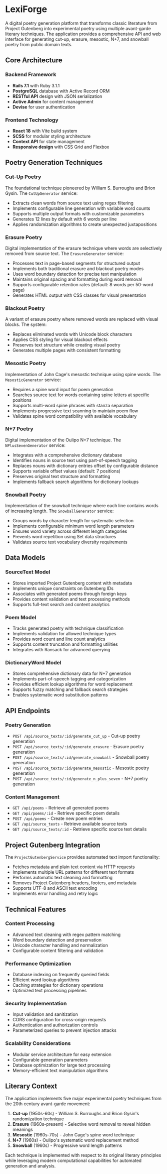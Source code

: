 # LexiForge

A digital poetry generation platform that transforms classic literature from Project Gutenberg into experimental poetry using multiple avant-garde literary techniques. The application provides a comprehensive API and web interface for generating cut-up, erasure, mesostic, N+7, and snowball poetry from public domain texts.

## Core Architecture

### Backend Framework

- **Rails 7.1** with Ruby 3.1.1
- **PostgreSQL** database with Active Record ORM
- **RESTful API** design with JSON serialization
- **Active Admin** for content management
- **Devise** for user authentication

### Frontend Technology

- **React 18** with Vite build system
- **SCSS** for modular styling architecture
- **Context API** for state management
- **Responsive design** with CSS Grid and Flexbox

## Poetry Generation Techniques

### Cut-Up Poetry

The foundational technique pioneered by William S. Burroughs and Brion Gysin. The `CutUpGenerator` service:

- Extracts clean words from source text using regex filtering
- Implements configurable line generation with variable word counts
- Supports multiple output formats with customizable parameters
- Generates 12 lines by default with 6 words per line
- Applies randomization algorithms to create unexpected juxtapositions

### Erasure Poetry

Digital implementation of the erasure technique where words are selectively removed from source text. The `ErasureGenerator` service:

- Processes text in page-based segments for structured output
- Implements both traditional erasure and blackout poetry modes
- Uses word boundary detection for precise text manipulation
- Maintains original spacing and formatting during word removal
- Supports configurable retention rates (default: 8 words per 50-word page)
- Generates HTML output with CSS classes for visual presentation

### Blackout Poetry

A variant of erasure poetry where removed words are replaced with visual blocks. The system:

- Replaces eliminated words with Unicode block characters
- Applies CSS styling for visual blackout effects
- Preserves text structure while creating visual poetry
- Generates multiple pages with consistent formatting

### Mesostic Poetry

Implementation of John Cage's mesostic technique using spine words. The `MesosticGenerator` service:

- Requires a spine word input for poem generation
- Searches source text for words containing spine letters at specific positions
- Supports multi-word spine phrases with stanza separation
- Implements progressive text scanning to maintain poem flow
- Validates spine word compatibility with available vocabulary

### N+7 Poetry

Digital implementation of the Oulipo N+7 technique. The `NPlusSevenGenerator` service:

- Integrates with a comprehensive dictionary database
- Identifies nouns in source text using part-of-speech tagging
- Replaces nouns with dictionary entries offset by configurable distance
- Supports variable offset values (default: 7 positions)
- Preserves original text structure and formatting
- Implements fallback search algorithms for dictionary lookups

### Snowball Poetry

Implementation of the snowball technique where each line contains words of increasing length. The `SnowballGenerator` service:

- Groups words by character length for systematic selection
- Implements configurable minimum word length parameters
- Ensures word variety across different length categories
- Prevents word repetition using Set data structures
- Validates source text vocabulary diversity requirements

## Data Models

### SourceText Model

- Stores imported Project Gutenberg content with metadata
- Implements unique constraints on Gutenberg IDs
- Associates with generated poems through foreign keys
- Provides content validation and text processing methods
- Supports full-text search and content analytics

### Poem Model

- Tracks generated poetry with technique classification
- Implements validation for allowed technique types
- Provides word count and line count analytics
- Supports content truncation and formatting utilities
- Integrates with Ransack for advanced querying

### DictionaryWord Model

- Stores comprehensive dictionary data for N+7 generation
- Implements part-of-speech tagging and categorization
- Provides efficient lookup algorithms for word replacement
- Supports fuzzy matching and fallback search strategies
- Enables systematic word substitution patterns

## API Endpoints

### Poetry Generation

- `POST /api/source_texts/:id/generate_cut_up` - Cut-up poetry generation
- `POST /api/source_texts/:id/generate_erasure` - Erasure poetry generation
- `POST /api/source_texts/:id/generate_snowball` - Snowball poetry generation
- `POST /api/source_texts/:id/generate_mesostic` - Mesostic poetry generation
- `POST /api/source_texts/:id/generate_n_plus_seven` - N+7 poetry generation

### Content Management

- `GET /api/poems` - Retrieve all generated poems
- `GET /api/poems/:id` - Retrieve specific poem details
- `POST /api/poems` - Create new poem entries
- `GET /api/source_texts` - Retrieve available source texts
- `GET /api/source_texts/:id` - Retrieve specific source text details

## Project Gutenberg Integration

The `ProjectGutenbergService` provides automated text import functionality:

- Fetches metadata and plain text content via HTTP requests
- Implements multiple URL patterns for different text formats
- Performs automatic text cleaning and formatting
- Removes Project Gutenberg headers, footers, and metadata
- Supports UTF-8 and ASCII text encoding
- Implements error handling and retry logic

## Technical Features

### Content Processing

- Advanced text cleaning with regex pattern matching
- Word boundary detection and preservation
- Unicode character handling and normalization
- Configurable content filtering and validation

### Performance Optimization

- Database indexing on frequently queried fields
- Efficient word lookup algorithms
- Caching strategies for dictionary operations
- Optimized text processing pipelines

### Security Implementation

- Input validation and sanitization
- CORS configuration for cross-origin requests
- Authentication and authorization controls
- Parameterized queries to prevent injection attacks

### Scalability Considerations

- Modular service architecture for easy extension
- Configurable generation parameters
- Database optimization for large text processing
- Memory-efficient text manipulation algorithms

## Literary Context

The application implements five major experimental poetry techniques from the 20th century avant-garde movement:

1. **Cut-up** (1950s-60s) - William S. Burroughs and Brion Gysin's randomization technique
2. **Erasure** (1960s-present) - Selective word removal to reveal hidden meanings
3. **Mesostic** (1960s-70s) - John Cage's spine word technique
4. **N+7** (1960s) - Oulipo's systematic word replacement method
5. **Snowball** (1960s) - Progressive word length patterns

Each technique is implemented with respect to its original literary principles while leveraging modern computational capabilities for automated generation and analysis.
